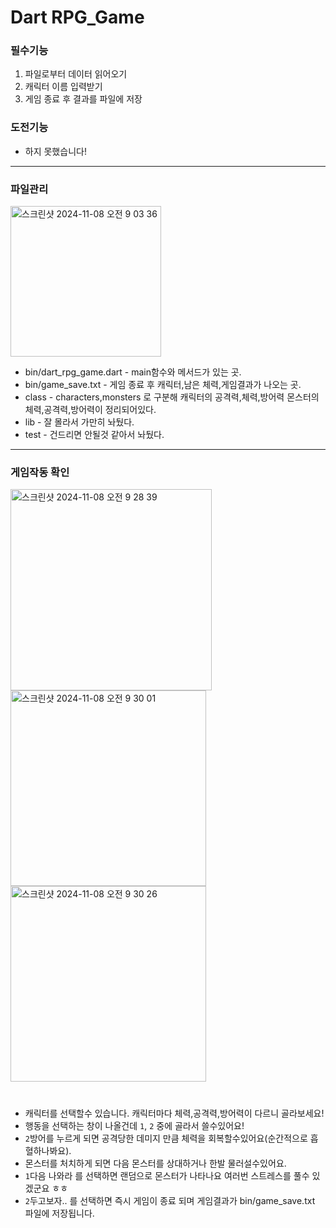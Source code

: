 # Dart RPG_Game
### 필수기능
1. 파일로부터 데이터 읽어오기
2. 캐릭터 이름 입력받기
3. 게임 종료 후 결과를 파일에 저장

### 도전기능
* 하지 못했습니다!

---
### 파일관리


<img width="241" alt="스크린샷 2024-11-08 오전 9 03 36" src="https://github.com/user-attachments/assets/e85f41a1-3d9d-4d22-af69-f9379b736fbc">

* bin/dart_rpg_game.dart - main함수와 메서드가 있는 곳.
* bin/game_save.txt - 게임 종료 후 캐릭터,남은 체력,게임결과가 나오는 곳.
* class - characters,monsters 로 구분해 캐릭터의 공격력,체력,방어력 몬스터의 체력,공격력,방어력이 정리되어있다.
* lib - 잘 몰라서 가만히 놔뒀다.
* test - 건드리면 안될것 같아서 놔뒀다.
---
### 게임작동 확인

<img width="322" alt="스크린샷 2024-11-08 오전 9 28 39" src="https://github.com/user-attachments/assets/1c888355-d81e-4ea3-888f-b4ea3555d1a3">
<img width="313" alt="스크린샷 2024-11-08 오전 9 30 01" src="https://github.com/user-attachments/assets/8ab4b5c7-029c-4102-914a-c3384534dae7">
<img width="313" alt="스크린샷 2024-11-08 오전 9 30 26" src="https://github.com/user-attachments/assets/2d26c733-854d-42e4-94fd-8978bc0a971b">

#

* 캐릭터를 선택할수 있습니다. 캐릭터마다 체력,공격력,방어력이 다르니 골라보세요!
* 행동을 선택하는 창이 나올건데 ``1``, ``2`` 중에 골라서 쓸수있어요!
* ``2``방어를 누르게 되면 공격당한 데미지 만큼 체력을 회복할수있어요(순간적으로 흡혈하나봐요).
* 몬스터를 처치하게 되면 다음 몬스터를 상대하거나 한발 물러설수있어요.
* ``1``다음 나와라 를 선택하면 랜덤으로 몬스터가 나타나요 여러번 스트레스를 풀수 있겠군요 ㅎㅎ
* ``2``두고보자.. 를 선택하면 즉시 게임이 종료 되며 게임결과가 bin/game_save.txt 파일에 저장됩니다.
